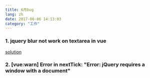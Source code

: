 ```yaml
---
title: 6月bug
lang: zh
date: 2017-06-06 14:13:03
category: "工作"
---
```



### 1. jquery blur not work on textarea in vue
[solution](https://stackoverflow.com/questions/15054753/textarea-not-responding-to-blur-with-jquery)

### 2. [vue:warn] Error in nextTick: "Error: jQuery requires a window with a document"
